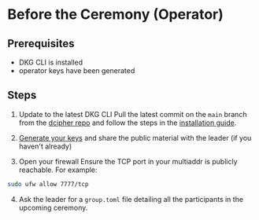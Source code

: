 # Before the Ceremony (Operator)

## Prerequisites
- DKG CLI is installed
- operator keys have been generated

## Steps

1. Update to the latest DKG CLI
Pull the latest commit on the `main` branch from the [dcipher repo](https://github.com/randa-mu/dcipher) and follow the steps in the [installation guide](./installing-cli.md).

2. [Generate your keys](./operator-key-generation.md) and share the public material with the leader (if you haven't already)

3. Open your firewall
Ensure the TCP port in your multiaddr is publicly reachable. For example:
```bash
sudo ufw allow 7777/tcp
```

4. Ask the leader for a `group.toml` file detailing all the participants in the upcoming ceremony.

